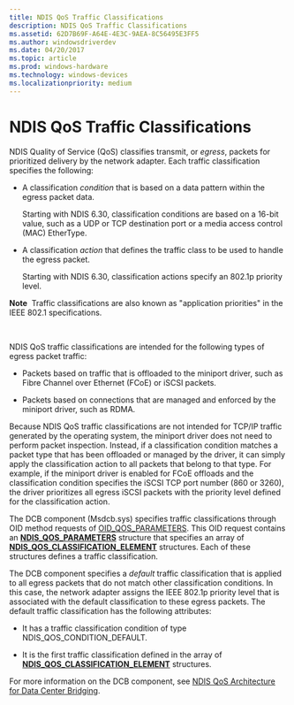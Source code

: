 ```yaml
---
title: NDIS QoS Traffic Classifications
description: NDIS QoS Traffic Classifications
ms.assetid: 62D7B69F-A64E-4E3C-9AEA-8C56495E3FF5
ms.author: windowsdriverdev
ms.date: 04/20/2017
ms.topic: article
ms.prod: windows-hardware
ms.technology: windows-devices
ms.localizationpriority: medium
---
```


# NDIS QoS Traffic Classifications


NDIS Quality of Service (QoS) classifies transmit, or *egress*, packets for prioritized delivery by the network adapter. Each traffic classification specifies the following:

-   A classification *condition* that is based on a data pattern within the egress packet data.

    Starting with NDIS 6.30, classification conditions are based on a 16-bit value, such as a UDP or TCP destination port or a media access control (MAC) EtherType.

-   A classification *action* that defines the traffic class to be used to handle the egress packet.

    Starting with NDIS 6.30, classification actions specify an 802.1p priority level.

**Note**  Traffic classifications are also known as "application priorities" in the IEEE 802.1 specifications.

 

NDIS QoS traffic classifications are intended for the following types of egress packet traffic:

-   Packets based on traffic that is offloaded to the miniport driver, such as Fibre Channel over Ethernet (FCoE) or iSCSI packets.

-   Packets based on connections that are managed and enforced by the miniport driver, such as RDMA.

Because NDIS QoS traffic classifications are not intended for TCP/IP traffic generated by the operating system, the miniport driver does not need to perform packet inspection. Instead, if a classification condition matches a packet type that has been offloaded or managed by the driver, it can simply apply the classification action to all packets that belong to that type. For example, if the miniport driver is enabled for FCoE offloads and the classification condition specifies the iSCSI TCP port number (860 or 3260), the driver prioritizes all egress iSCSI packets with the priority level defined for the classification action.

The DCB component (Msdcb.sys) specifies traffic classifications through OID method requests of [OID\_QOS\_PARAMETERS](https://msdn.microsoft.com/library/windows/hardware/hh451835). This OID request contains an [**NDIS\_QOS\_PARAMETERS**](https://msdn.microsoft.com/library/windows/hardware/hh451640) structure that specifies an array of [**NDIS\_QOS\_CLASSIFICATION\_ELEMENT**](https://msdn.microsoft.com/library/windows/hardware/hh451631) structures. Each of these structures defines a traffic classification.

The DCB component specifies a *default* traffic classification that is applied to all egress packets that do not match other classification conditions. In this case, the network adapter assigns the IEEE 802.1p priority level that is associated with the default classification to these egress packets. The default traffic classification has the following attributes:

-   It has a traffic classification condition of type NDIS\_QOS\_CONDITION\_DEFAULT.

-   It is the first traffic classification defined in the array of [**NDIS\_QOS\_CLASSIFICATION\_ELEMENT**](https://msdn.microsoft.com/library/windows/hardware/hh451631) structures.

For more information on the DCB component, see [NDIS QoS Architecture for Data Center Bridging](ndis-qos-architecture-for-data-center-bridging.md).

 

 





